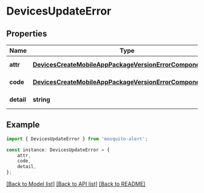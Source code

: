 # DevicesUpdateError


## Properties

Name | Type | Description | Notes
------------ | ------------- | ------------- | -------------
**attr** | [**DevicesCreateMobileAppPackageVersionErrorComponentAttr**](DevicesCreateMobileAppPackageVersionErrorComponentAttr.md) |  | [default to undefined]
**code** | [**DevicesCreateMobileAppPackageVersionErrorComponentCode**](DevicesCreateMobileAppPackageVersionErrorComponentCode.md) |  | [default to undefined]
**detail** | **string** |  | [default to undefined]

## Example

```typescript
import { DevicesUpdateError } from 'mosquito-alert';

const instance: DevicesUpdateError = {
    attr,
    code,
    detail,
};
```

[[Back to Model list]](../README.md#documentation-for-models) [[Back to API list]](../README.md#documentation-for-api-endpoints) [[Back to README]](../README.md)
